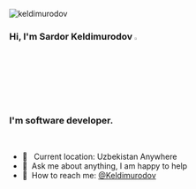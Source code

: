 <p align="left"> <img src="https://komarev.com/ghpvc/?username=keldimurodov&label=Profile%20views&color=0e75b6&style=flat" alt="keldimurodov" /> </p>

### Hi, I'm Sardor Keldimurodov <img src="https://media.giphy.com/media/hvRJCLFzcasrR4ia7z/giphy.gif" width="3%">

### I'm software developer.

<br />

- 📍 &nbsp; Current location: Uzbekistan Anywhere
- 📝&nbsp; Ask me about anything, I am happy to help
- 📨&nbsp; How to reach me: [@Keldimurodov](https://t.me/Keldimurodov)

